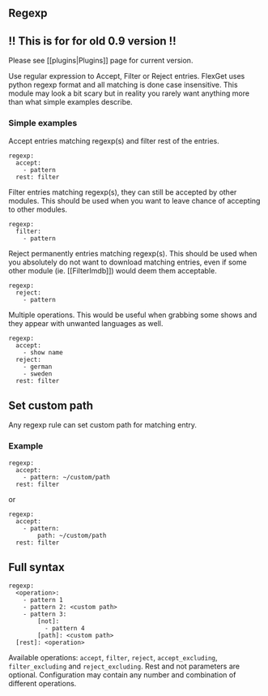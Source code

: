 ## Regexp

## !! This is for for old 0.9 version !!

Please see [[plugins|Plugins]] page for current version.

Use regular expression to Accept, Filter or Reject entries. FlexGet uses python regexp format and all matching is done case insensitive. This module may look a bit scary but in reality you rarely want anything more than what simple examples describe.

### Simple examples

Accept entries matching regexp(s) and filter rest of the entries.


    regexp:
      accept:
        - pattern
      rest: filter


Filter entries matching regexp(s), they can still be accepted by other modules. This should be used when you want to leave chance of accepting to other modules.


    regexp:
      filter:
        - pattern


Reject permanently entries matching regexp(s). This should be used when you absolutely do not want to download matching entries, even if some other module (ie. [[FilterImdb]]) would deem them acceptable.


    regexp:
      reject:
        - pattern


Multiple operations. This would be useful when grabbing some shows and they appear with unwanted languages as well.


    regexp:
      accept:
        - show name
      reject:
        - german
        - sweden
      rest: filter


## Set custom path

Any regexp rule can set custom path for matching entry.

### Example


    regexp:
      accept: 
        - pattern: ~/custom/path
      rest: filter


or


    regexp:
      accept: 
        - pattern:
            path: ~/custom/path
      rest: filter


## Full syntax


    regexp:
      <operation>:
        - pattern 1
        - pattern 2: <custom path>
        - pattern 3:
            [not]:
              - pattern 4
            [path]: <custom path>
      [rest]: <operation>


Available operations: `accept`, `filter`, `reject`, `accept_excluding`, `filter_excluding` and `reject_excluding`.
Rest and not parameters are optional. Configuration may contain any number and combination of different operations.
